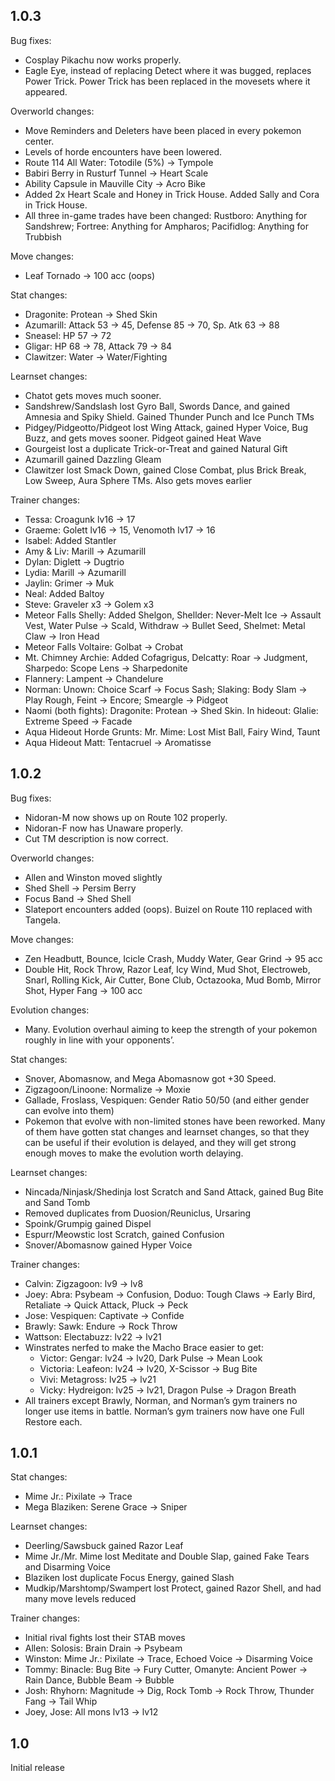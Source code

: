 ## 1.0.3
Bug fixes:
* Cosplay Pikachu now works properly.
* Eagle Eye, instead of replacing Detect where it was bugged, replaces Power Trick. Power Trick has been replaced in the movesets where it appeared.

Overworld changes:
* Move Reminders and Deleters have been placed in every pokemon center.
* Levels of horde encounters have been lowered.
* Route 114 All Water: Totodile (5%) -> Tympole
* Babiri Berry in Rusturf Tunnel -> Heart Scale
* Ability Capsule in Mauville City -> Acro Bike
* Added 2x Heart Scale and Honey in Trick House. Added Sally and Cora in Trick House.
* All three in-game trades have been changed: Rustboro: Anything for Sandshrew; Fortree: Anything for Ampharos; Pacifidlog: Anything for Trubbish

Move changes:
* Leaf Tornado -> 100 acc (oops)

Stat changes:
* Dragonite: Protean -> Shed Skin
* Azumarill: Attack 53 -> 45, Defense 85 -> 70, Sp. Atk 63 -> 88
* Sneasel: HP 57 -> 72
* Gligar: HP 68 -> 78, Attack 79 -> 84
* Clawitzer: Water -> Water/Fighting

Learnset changes:
* Chatot gets moves much sooner.
* Sandshrew/Sandslash lost Gyro Ball, Swords Dance, and gained Amnesia and Spiky Shield. Gained Thunder Punch and Ice Punch TMs
* Pidgey/Pidgeotto/Pidgeot lost Wing Attack, gained Hyper Voice, Bug Buzz, and gets moves sooner. Pidgeot gained Heat Wave
* Gourgeist lost a duplicate Trick-or-Treat and gained Natural Gift
* Azumarill gained Dazzling Gleam
* Clawitzer lost Smack Down, gained Close Combat, plus Brick Break, Low Sweep, Aura Sphere TMs. Also gets moves earlier

Trainer changes:
* Tessa: Croagunk lv16 -> 17
* Graeme: Golett lv16 -> 15, Venomoth lv17 -> 16
* Isabel: Added Stantler
* Amy & Liv: Marill -> Azumarill
* Dylan: Diglett -> Dugtrio
* Lydia: Marill -> Azumarill
* Jaylin: Grimer -> Muk
* Neal: Added Baltoy
* Steve: Graveler x3 -> Golem x3
* Meteor Falls Shelly: Added Shelgon, Shellder: Never-Melt Ice -> Assault Vest, Water Pulse -> Scald, Withdraw -> Bullet Seed, Shelmet: Metal Claw -> Iron Head
* Meteor Falls Voltaire: Golbat -> Crobat
* Mt. Chimney Archie: Added Cofagrigus, Delcatty: Roar -> Judgment, Sharpedo: Scope Lens -> Sharpedonite
* Flannery: Lampent -> Chandelure
* Norman: Unown: Choice Scarf -> Focus Sash; Slaking: Body Slam -> Play Rough, Feint -> Encore; Smeargle -> Pidgeot
* Naomi (both fights): Dragonite: Protean -> Shed Skin. In hideout: Glalie: Extreme Speed -> Facade
* Aqua Hideout Horde Grunts: Mr. Mime: Lost Mist Ball, Fairy Wind, Taunt
* Aqua Hideout Matt: Tentacruel -> Aromatisse

## 1.0.2

Bug fixes:
* Nidoran-M now shows up on Route 102 properly.
* Nidoran-F now has Unaware properly.
* Cut TM description is now correct.

Overworld changes:
* Allen and Winston moved slightly
* Shed Shell -> Persim Berry
* Focus Band -> Shed Shell
* Slateport encounters added (oops). Buizel on Route 110 replaced with Tangela.

Move changes:
* Zen Headbutt, Bounce, Icicle Crash, Muddy Water, Gear Grind -> 95 acc
* Double Hit, Rock Throw, Razor Leaf, Icy Wind, Mud Shot, Electroweb, Snarl, Rolling Kick, Air Cutter, Bone Club, Octazooka, Mud Bomb, Mirror Shot, Hyper Fang -> 100 acc

Evolution changes:
* Many. Evolution overhaul aiming to keep the strength of your pokemon roughly in line with your opponents’.

Stat changes:
* Snover, Abomasnow, and Mega Abomasnow got +30 Speed.
* Zigzagoon/Linoone: Normalize -> Moxie
* Gallade, Froslass, Vespiquen: Gender Ratio 50/50 (and either gender can evolve into them)
* Pokemon that evolve with non-limited stones have been reworked. Many of them have gotten stat changes and learnset changes, so that they can be useful if their evolution is delayed, and they will get strong enough moves to make the evolution worth delaying.

Learnset changes:
* Nincada/Ninjask/Shedinja lost Scratch and Sand Attack, gained Bug Bite and Sand Tomb
* Removed duplicates from Duosion/Reuniclus, Ursaring
* Spoink/Grumpig gained Dispel
* Espurr/Meowstic lost Scratch, gained Confusion
* Snover/Abomasnow gained Hyper Voice

Trainer changes:
* Calvin: Zigzagoon: lv9 -> lv8
* Joey: Abra: Psybeam -> Confusion, Doduo: Tough Claws -> Early Bird, Retaliate -> Quick Attack, Pluck -> Peck
* Jose: Vespiquen: Captivate -> Confide
* Brawly: Sawk: Endure -> Rock Throw
* Wattson: Electabuzz: lv22 -> lv21
* Winstrates nerfed to make the Macho Brace easier to get:
  * Victor: Gengar: lv24 -> lv20, Dark Pulse -> Mean Look
  * Victoria: Leafeon: lv24 -> lv20, X-Scissor -> Bug Bite
  * Vivi: Metagross: lv25 -> lv21
  * Vicky: Hydreigon: lv25 -> lv21, Dragon Pulse -> Dragon Breath
* All trainers except Brawly, Norman, and Norman’s gym trainers no longer use items in battle. Norman’s gym trainers now have one Full Restore each.

## 1.0.1

Stat changes:
* Mime Jr.: Pixilate -> Trace
* Mega Blaziken: Serene Grace -> Sniper

Learnset changes:
* Deerling/Sawsbuck gained Razor Leaf
* Mime Jr./Mr. Mime lost Meditate and Double Slap, gained Fake Tears and Disarming Voice
* Blaziken lost duplicate Focus Energy, gained Slash
* Mudkip/Marshtomp/Swampert lost Protect, gained Razor Shell, and had many move levels reduced

Trainer changes:
* Initial rival fights lost their STAB moves
* Allen: Solosis: Brain Drain -> Psybeam
* Winston: Mime Jr.: Pixilate -> Trace, Echoed Voice -> Disarming Voice
* Tommy: Binacle: Bug Bite -> Fury Cutter, Omanyte: Ancient Power -> Rain Dance, Bubble Beam -> Bubble
* Josh: Rhyhorn: Magnitude -> Dig, Rock Tomb -> Rock Throw, Thunder Fang -> Tail Whip
* Joey, Jose: All mons lv13 -> lv12

## 1.0

Initial release

